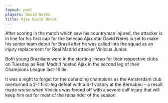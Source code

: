 ```yaml
---
layout: post
players: David Neres
title: Ajax David Neres
---
```


After scoring in the match which saw his countryman injured, the attacker is in line for his first cap for the Selecao
Ajax star David Neres is set to make his senior team debut for Brazil after he was called into the squad as an injury replacement for Real Madrid attacker Vinicius Junior.

Both young Brazilians were in the starting lineup for their respective clubs on Tuesday as Real Madrid hosted Ajax in the second leg of their Champions League last-16 tie.

It was a night to forget for the defending champions as the Amsterdam club overturned a 2-1 first-leg defeat with a 4-1 victory at the Bernabeu – a result made worse when Vinicius was forced off with a severe calf injury that will keep him out for most of the remainder of the season.